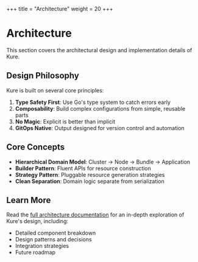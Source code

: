 +++
title = "Architecture"
weight = 20
+++

# Architecture

This section covers the architectural design and implementation details of Kure.

## Design Philosophy

Kure is built on several core principles:

1. **Type Safety First**: Use Go's type system to catch errors early
2. **Composability**: Build complex configurations from simple, reusable parts
3. **No Magic**: Explicit is better than implicit
4. **GitOps Native**: Output designed for version control and automation

## Core Concepts

- **Hierarchical Domain Model**: Cluster → Node → Bundle → Application
- **Builder Pattern**: Fluent APIs for resource construction
- **Strategy Pattern**: Pluggable resource generation strategies
- **Clean Separation**: Domain logic separate from serialization

## Learn More

Read the [full architecture documentation](/architecture/details) for an in-depth exploration of Kure's design, including:

- Detailed component breakdown
- Design patterns and decisions
- Integration strategies
- Future roadmap